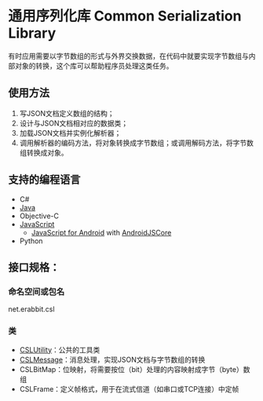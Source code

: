 # 通用序列化库 Common Serialization Library

有时应用需要以字节数组的形式与外界交换数据，在代码中就要实现字节数组与内部对象的转换，这个库可以帮助程序员处理这类任务。

## 使用方法
1. 写JSON文档定义数组的结构；
1. 设计与JSON文档相对应的数据类；
1. 加载JSON文档并实例化解析器；
1. 调用解析器的编码方法，将对象转换成字节数组；或调用解码方法，将字节数组转换成对象。

## 支持的编程语言
* C#
* [Java](https://github.com/rabbitom/csl-java)
* Objective-C
* [JavaScript](https://github.com/rabbitom/csl-js)
  * [JavaScript for Android](https://github.com/rabbitom/csl-js-android) with [AndroidJSCore](https://github.com/ericwlange/AndroidJSCore)
* Python

## 接口规格：

### 命名空间或包名
net.erabbit.csl

### 类
* [CSLUtility](utility.md)：公共的工具类
* [CSLMessage](message.md)：消息处理，实现JSON文档与字节数组的转换
* CSLBitMap：位映射，将需要按位（bit）处理的内容映射成字节（byte）数组
* CSLFrame：定义帧格式，用于在流式信道（如串口或TCP连接）中定帧
